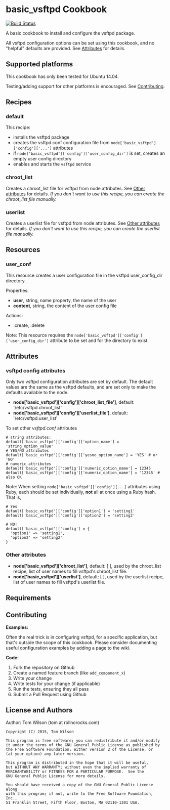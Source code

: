 basic_vsftpd Cookbook
=====================
[![Build Status](https://travis-ci.org/flatrocks/cookbook-basic_vsftpd.svg?branch=master)](https://travis-ci.org/flatrocks/cookbook-basic_vsftpd)

A basic cookbook to install and configure the vsftpd package.

All vsftpd configuration options can be set using this cookbook,
and no "helpful" defaults are provided.
See [Attributes](#attributes) for details.

## Supported platforms
This cookbook has only been tested for Ubuntu 14.04.

Testing/adding support for other platforms is encouraged.  See [Contributing](#contributing).

## Recipes

### default
This recipe:
* installs the vsftpd package
* creates the vsftpd.conf configuration file
from ```node['basic_vsftpd']['config']['...']``` attributes
* if ```node['basic_vsftpd']['config']['user_config_dir']``` is set, creates an empty user config directory
* enables and starts the ```vsftpd``` service

### chroot_list
Creates a chroot_list file for vsftpd from node attributes.
See [Other attributes](@other-attributes) for details.
_If you don't want to use this recipe, you can create the chroot_list file manually._

### userlist
Creates a userlist file for vsftpd from node attributes.
See [Other attributes](@other-attributes) for details.
_If you don't want to use this recipe, you can create the userlist file manually._

## Resources

### user_conf
This resource creates a user configuration file in the vsftpd user_config_dir directory.

Properties:
* __user__, string, name property, the name of the user
* __content__, string, the content of the user config file

Actions:
* :create, :delete

Note: This resource requires the ```node['basic_vsftpd']['config']['user_config_dir']```
attribute to be set and for the directory to exist.

Attributes
----------

### vsftpd config attributes
Only two vsftpd configuration attributes are set by default.
The default values are the same as the vsftpd defaults,
and are set only to make the defaults available to the node.
* __node['basic_vsftpd']['config']['chroot_list_file']__, default: '/etc/vsftpd.chroot_list'
* __node['basic_vsftpd']['config']['userlist_file']__, default: '/etc/vsftpd.user_list'

To set other _vsftpd.conf_ attributes
```
# string attributes:
default['basic_vsftpd']['config']['option_name'] = 'string_option_value'
# YES/NO attributes
default['basic_vsftpd']['config']['yesno_option_name'] = 'YES' # or 'NO'
# numeric attributes
default['basic_vsftpd']['config']['numeric_option_name'] = 12345
default['basic_vsftpd']['config']['numeric_option_name'] = '12345' # also OK
```

Note: When setting ```node['basic_vsftpd']['config'][...]``` attributes using Ruby,
each should be set individually, __not__ all at once using a Ruby hash.  That is,
```
# Yes
default['basic_vsftpd']['config']['option1'] = 'setting1'
default['basic_vsftpd']['config']['option2'] = 'setting2'

# NO!
default['basic_vsftpd']['config'] = {
  'option1' => 'setting1',
  'option2' => 'setting2'
}
```

### Other attributes
* __node['basic_vsftpd']['chroot_list']__, default: [ ], used by the chroot_list recipe, list of
user names to fill vsftpd's chroot_list file.
* __node['basic_vsftpd']['userlist']__, default: [ ], used by the userlist recipe, list of
user names to fill vsftpd's userlist file.

Requirements
------------


Contributing
------------

__Examples:__

Often the real trick is in configuring vsftpd,
for a specific application,
but that's outside the scope of this cookbook.
Please consider documenting useful configuration examples
by adding a page to the wiki.

__Code:__

1. Fork the repository on Github
2. Create a named feature branch (like `add_component_x`)
3. Write your change
4. Write tests for your change (if applicable)
5. Run the tests, ensuring they all pass
6. Submit a Pull Request using Github

License and Authors
-------------------
Author: Tom Wilson (tom at rollnorocks.com)

    Copyright (C) 2015, Tom Wilson

    This program is free software; you can redistribute it and/or modify
    it under the terms of the GNU General Public License as published by
    the Free Software Foundation; either version 2 of the License, or
    (at your option) any later version.

    This program is distributed in the hope that it will be useful,
    but WITHOUT ANY WARRANTY; without even the implied warranty of
    MERCHANTABILITY or FITNESS FOR A PARTICULAR PURPOSE.  See the
    GNU General Public License for more details.

    You should have received a copy of the GNU General Public License along
    with this program; if not, write to the Free Software Foundation, Inc.,
    51 Franklin Street, Fifth Floor, Boston, MA 02110-1301 USA.
